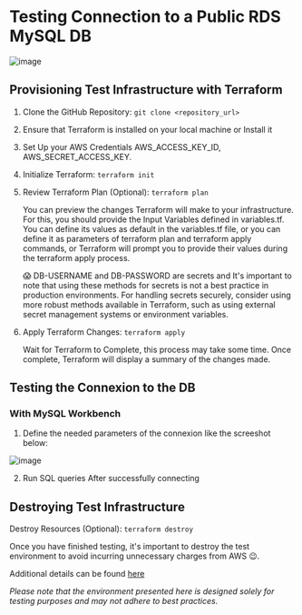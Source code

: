 # Testing Connection to a Public RDS MySQL DB 

![image](https://github.com/mariemssi/Test_Connect_To_Public_RDS-MySQL_DB/assets/69463864/f85de234-28a8-4580-b18d-cb148fb7c19e)




## Provisioning Test Infrastructure with Terraform
1. Clone the GitHub Repository: `git clone <repository_url>`
  
2. Ensure that Terraform is installed on your local machine or Install it
   
3. Set Up your AWS Credentials AWS_ACCESS_KEY_ID, AWS_SECRET_ACCESS_KEY.  
   
4. Initialize Terraform: `terraform init`
   
5. Review Terraform Plan (Optional): `terraform plan`
   
   You can preview the changes Terraform will make to your infrastructure. For this, you should provide the Input Variables defined in variables.tf. You can define its values as default in the variables.tf file, or you can define it as parameters of terraform plan and terraform apply commands,
   or Terraform will prompt you to provide their values during the terraform apply process.

   😱 DB-USERNAME and DB-PASSWORD are secrets and It's important to note that using these methods for secrets is not a best practice in production environments.
   For handling secrets securely, consider using more robust methods available in Terraform, such as using external secret management systems or environment variables.  
  
8. Apply Terraform Changes: `terraform apply`

    Wait for Terraform to Complete, this process may take some time. Once complete, Terraform will display a summary of the changes made.

## Testing the Connexion to the DB

### With MySQL Workbench

1. Define the needed parameters of the connexion like the screeshot below:
   
![image](https://github.com/mariemssi/Test_Connect_To_Public_RDS-MySQL_DB/assets/69463864/2c0fea00-ea87-4873-9fe0-246460e05881)


2. Run SQL queries After successfully connecting
 
## Destroying Test Infrastructure
  Destroy Resources (Optional): `terraform destroy`
  
  Once you have finished testing, it's important to destroy the test environment to avoid incurring unnecessary charges from AWS 😉.

Additional details can be found [here](https://medium.com/@meriemiag/exploring-ways-to-connect-to-mysql-rds-database-102aec995673)

*Please note that the environment presented here is designed solely for testing purposes and may not adhere to best practices.*
